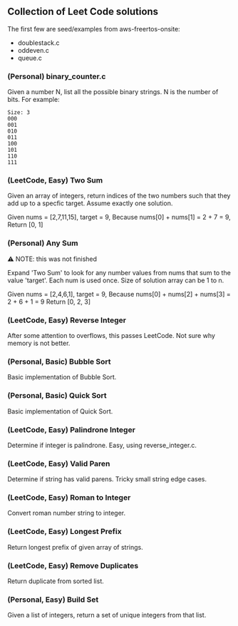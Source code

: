 ## Collection of Leet Code solutions

The first few are seed/examples from aws-freertos-onsite:

- doublestack.c
- oddeven.c
- queue.c

### (Personal) binary_counter.c

Given a number N, list all the possible binary strings.  N is the number of bits.  For example:
```
Size: 3
000
001
010
011
100
101
110
111
```

### (LeetCode, Easy) Two Sum

Given an array of integers, return indices of the two numbers such that they add up to a specfic target.  Assume exactly one solution.

Given nums = [2,7,11,15], target = 9,
Because nums[0] + nums[1] = 2 + 7 = 9,
Return [0, 1]

### (Personal) Any Sum
:warning: NOTE: this was not finished

Expand 'Two Sum' to look for any number values from nums that sum to the value 'target'.  Each num is used once.  Size of solution array can be 1 to n.

Given nums = [2,4,6,1], target = 9,
Because nums[0] + nums[2] + nums[3] = 2 + 6 + 1 = 9
Return [0, 2, 3]

### (LeetCode, Easy) Reverse Integer

After some attention to overflows, this passes LeetCode.  Not sure why memory is not better.

### (Personal, Basic) Bubble Sort

Basic implementation of Bubble Sort.

### (Personal, Basic) Quick Sort

Basic implementation of Quick Sort.

### (LeetCode, Easy) Palindrone Integer

Determine if integer is palindrone.  Easy, using reverse_integer.c.

### (LeetCode, Easy) Valid Paren

Determine if string has valid parens. Tricky small string edge cases.

### (LeetCode, Easy) Roman to Integer

Convert roman number string to integer.

### (LeetCode, Easy) Longest Prefix

Return longest prefix of given array of strings.

### (LeetCode, Easy) Remove Duplicates

Return duplicate from sorted list.

### (Personal, Easy) Build Set

Given a list of integers, return a set of unique integers from that list.
